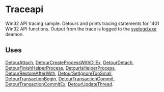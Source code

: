 Traceapi
========

Win32 API tracing sample. Detours and prints tracing statements for 1401
Win32 API functions. Output from the trace is logged to the
[syelogd.exe](SampleSyelog.md) deamon.

Uses
----

[DetourAttach](DetourAttach.md),
[DetourCreateProcessWithDllEx](DetourCreateProcessWithDllEx.md),
[DetourDetach](DetourDetach.md),
[DetourFinishHelperProcess](DetourFinishHelperProcess.md),
[DetourIsHelperProcess](DetourIsHelperProcess.md),
[DetourRestoreAfterWith](DetourRestoreAfterWith.md),
[DetourSetIgnoreTooSmall](DetourSetIgnoreTooSmall.md),
[DetourTransactionBegin](DetourTransactionBegin.md),
[DetourTransactionCommit](DetourTransactionCommit.md),
[DetourTransactionCommitEx](DetourTransactionCommitEx.md),
[DetourUpdateThread](DetourUpdateThread.md).
